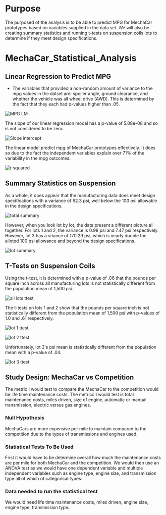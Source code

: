 # Purpose

The purposed of the analysis is to be able to predict MPG for MechaCar prototypes based on variables supplied in the data set.  We will also be creating summary statistics and running t-tests on suspension coils lots to determine if they meet design specifications.

# MechaCar_Statistical_Analysis

## Linear Regression to Predict MPG
* The variables that provided a non-random amount of variance to the mpg values in the datset are: spoiler angle, ground clearance, and whether the vehicle was all wheel drive (AWD).  This is determined by the fact that they each had p-values higher than .05.

![MPG LM](https://user-images.githubusercontent.com/78942457/120943989-36e77d00-c700-11eb-92af-14a50224c466.PNG)

The slope of our linear regression model has a p-value of 5.08e-08 and so is not considered to be zero.

![Slope intercept](https://user-images.githubusercontent.com/78942457/120944351-030d5700-c702-11eb-82d6-98dc44e47109.PNG)

The linear model predict mpg of MechaCar prototypes effectively.  It does so due to the fact the independent variables explain over 71% of the variability in the mpg outcomes.

![r squared](https://user-images.githubusercontent.com/78942457/120944429-6bf4cf00-c702-11eb-8107-f3534cdd973a.PNG)

## Summary Statistics on Suspension

As a whole, it does appear that the manufacturing data does meet design specifications with a variance of 62.3 psi, well below the 100 psi allowable in the design specifications.

![total summary](https://user-images.githubusercontent.com/78942457/120944554-2258b400-c703-11eb-8f4a-1c313925cd76.PNG)

However, when you look lot by lot, the data present a different picture all together.  For lots 1 and 2, the variance is 0.98 psi and 7.47 psi respectively.  However, lot 3 has a vriance of 170.29 psi, which is nearly double the alloted 100 psi allowance and beyond the design specifications.

![lot summary](https://user-images.githubusercontent.com/78942457/120944605-6ba90380-c703-11eb-810c-ff01293407ad.PNG)

## T-Tests on Suspension Coils

Using the t-test, it is determined with a p-value of .06 that the pounds per square inch across all manufacturing lots is not statistically different from the population mean of 1,500 psi.

![all lots ttest](https://user-images.githubusercontent.com/78942457/120944838-9778b900-c704-11eb-9e84-2ea9551afb38.PNG)

The t-tests on lots 1 and 2 show that the pounds per square inch is not statistically different from the population mean of 1,500 psi with p-values of 1.0 and .61 respectively.

![lot 1 ttest](https://user-images.githubusercontent.com/78942457/120944875-cb53de80-c704-11eb-8bef-75de347c05f9.PNG)

![lot 2 ttest](https://user-images.githubusercontent.com/78942457/120944877-ce4ecf00-c704-11eb-8eb9-3dcd88b7bd44.PNG)

Unfortunately, lot 3's psi mean is statistically different from the population mean with a p-value of .04.

![lot 3 ttest](https://user-images.githubusercontent.com/78942457/120944902-f0e0e800-c704-11eb-9cff-1a4fd79333f8.PNG)


## Study Design: MechaCar vs Competition

The metric I would test to compare the MechaCar to the competition would be life time maintenance costs.  The metrics I would test is total maintenance costs, miles driven, size of engine, automatic or manual transmission, electric versus gas engines.

### Null Hypothesis

MechaCars are more expensive per mile to maintain compared to the competition due to the types of transmissions and engines used.

### Statistical Tests To Be Used

First it would have to be determine overall how much the maintenance costs are per mile for both MechaCar and the competition.  We would then use an ANOVA test as we would have one dependent variable and multiple independent variables such as engine type, engine size, and transmission type all of which of categorical types.

### Data needed to run the statistical test
We would need life time maintenance costs, miles driven, engine size, engine type, transmission type.
